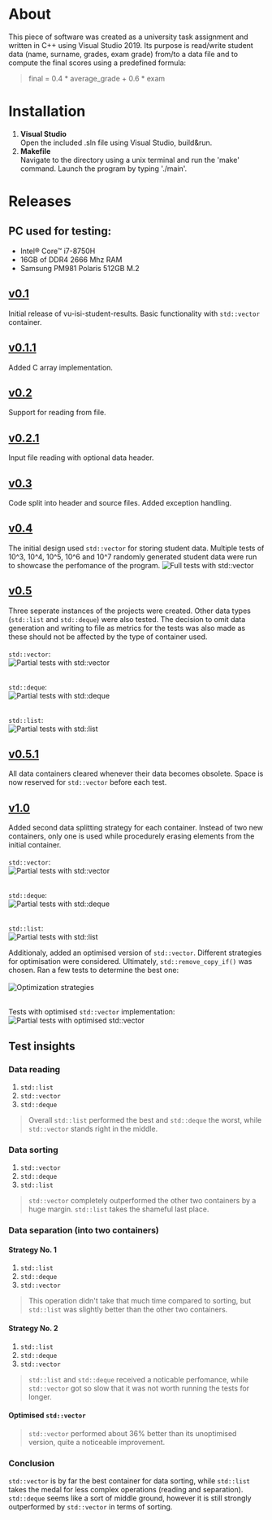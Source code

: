# About
This piece of software was created as a university task assignment and written in C++ using Visual Studio 2019.
Its purpose is read/write student data (name, surname, grades, exam grade) from/to a data file and to compute the final scores using a predefined formula: 
> final = 0.4 * average_grade + 0.6 * exam

# Installation
1. **Visual Studio**
<br/>Open the included .sln file using Visual Studio, build&run.
2. **Makefile**
<br/>Navigate to the directory using a unix terminal and run the 'make' command. Launch the program by typing './main'.

# Releases
## PC used for testing:
- Intel® Core™ i7-8750H
- 16GB of DDR4 2666 Mhz RAM
- Samsung PM981 Polaris 512GB M.2

## [v0.1](https://github.com/VKG147/vu-isi-student-results/releases/tag/v0.1)
Initial release of vu-isi-student-results. Basic functionality with ```std::vector``` container.

## [v0.1.1](https://github.com/VKG147/vu-isi-student-results/releases/tag/v0.1.1)
Added C array implementation.

## [v0.2](https://github.com/VKG147/vu-isi-student-results/releases/tag/v0.2)
Support for reading from file.

## [v0.2.1](https://github.com/VKG147/vu-isi-student-results/releases/tag/v0.2.1)
Input file reading with optional data header.

## [v0.3](https://github.com/VKG147/vu-isi-student-results/releases/tag/v0.3)
Code split into header and source files. Added exception handling.

## [v0.4](https://github.com/VKG147/vu-isi-student-results/releases/tag/v0.4)
The initial design used ```std::vector``` for storing student data. Multiple tests of 10^3, 10^4, 10^5, 10^6 and 10^7 randomly generated student data were run to showcase the perfomance of the program.
![Full tests with std::vector](images/vector_full.png)

## [v0.5](https://github.com/VKG147/vu-isi-student-results/releases/tag/v0.5)
Three seperate instances of the projects were created. Other data types (```std::list``` and ```std::deque```) were also tested.
The decision to omit data generation and writing to file as metrics for the tests was also made as these should not be affected by the type of container used.<br/>
<br/>```std::vector```:
<br/>![Partial tests with std::vector](images/vector_1.png)

<br/>```std::deque```:
<br/>![Partial tests with std::deque](images/deque_1.png)

<br/>```std::list```:
<br/>![Partial tests with std::list](images/list_1.png)

## [v0.5.1](https://github.com/VKG147/vu-isi-student-results/releases/tag/v0.5.1)
All data containers cleared whenever their data becomes obsolete. Space is now reserved for ```std::vector``` before each test.

## [v1.0](https://github.com/VKG147/vu-isi-student-results/releases/tag/v1.0)
Added second data splitting strategy for each container. Instead of two new containers, only one is used while procedurely erasing elements from the initial container.<br/>
<br/>```std::vector```:
<br/>![Partial tests with std::vector](images/vector_2.png)

<br/>```std::deque```:
<br/>![Partial tests with std::deque](images/deque_2.png)

<br/>```std::list```:
<br/>![Partial tests with std::list](images/list_2.png)

Additionaly, added an optimised version of ```std::vector```. Different strategies for optimisation were considered. Ultimately,  ```std::remove_copy_if()``` was chosen. Ran a few tests to determine the best one:<br/>
<br/>![Optimization strategies](images/vector_o_contest.png)

<br/>Tests with optimised ```std::vector``` implementation:
<br/>![Partial tests with optimised std::vector](images/vector_o.png)

## Test insights
### Data reading
1. ```std::list```
2. ```std::vector```
3. ```std::deque```
> Overall ```std::list``` performed the best and ```std::deque``` the worst, while ```std::vector``` stands right in the middle.
### Data sorting
1. ```std::vector```
2. ```std::deque```
3. ```std::list```
> ```std::vector``` completely outperformed the other two containers by a huge margin. ```std::list``` takes the shameful last place.
### Data separation (into two containers)
#### Strategy No. 1
1. ```std::list```
2. ```std::deque```
3. ```std::vector```
> This operation didn't take that much time compared to sorting, but ```std::list``` was slightly better than the other two containers.
#### Strategy No. 2
1. ```std::list```
2. ```std::deque```
3. ```std::vector```
> ```std::list``` and ```std::deque``` received a noticable perfomance, while ```std::vector``` got so slow that it was not worth running the tests for longer.
#### Optimised ```std::vector```
> ```std::vector``` performed about 36% better than its unoptimised version, quite a noticeable improvement.

### Conclusion
```std::vector``` is by far the best container for data sorting, while ```std::list``` takes the medal for less complex operations (reading and separation). 
```std::deque``` seems like a sort of middle ground, however it is still strongly outperformed by ```std::vector``` in terms of sorting.
